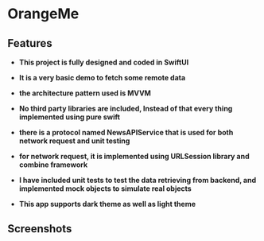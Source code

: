 #  OrangeMe
## Features

- **This project is fully designed and coded in SwiftUI**

- **It is a very basic demo to fetch some remote data**

- **the architecture pattern used is MVVM**

- **No third party libraries are included, Instead of that every thing implemented using pure swift**

- **there is a protocol named NewsAPIService that is used for both network request and unit testing**

- **for network request, it is implemented using URLSession library and combine framework**

- **I have included unit tests to test the data retrieving from backend, and implemented mock objects to simulate real objects**

- **This app supports dark theme as well as light theme**


## Screenshots

